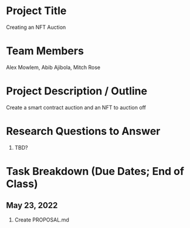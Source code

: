 # Project Title

Creating an NFT Auction

# Team Members

Alex Mowlem, Abib Ajibola, Mitch Rose

# Project Description / Outline

Create a smart contract auction and an NFT to auction off

# Research Questions to Answer

1. TBD?

# Task Breakdown (Due Dates; End of Class)

## May 23, 2022

1. Create PROPOSAL.md
